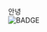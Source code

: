 안녕<br/><img src="https://img.shields.io/badge/Adobe XD-FF61F6?style=flat-square&logo=Adobe XD&logoColor=white" alt="BADGE"/>
